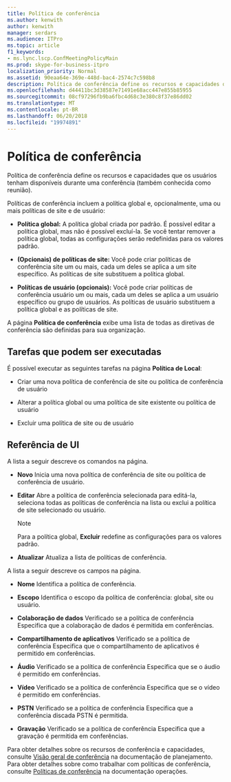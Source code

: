 ```yaml
---
title: Política de conferência
ms.author: kenwith
author: kenwith
manager: serdars
ms.audience: ITPro
ms.topic: article
f1_keywords:
- ms.lync.lscp.ConfMeetingPolicyMain
ms.prod: skype-for-business-itpro
localization_priority: Normal
ms.assetid: 90eaa64e-369e-448d-bac4-2574c7c598b8
description: Política de conferência define os recursos e capacidades que os usuários tenham disponíveis durante uma conferência (também conhecida como reunião).
ms.openlocfilehash: d44411bc3d38587e71491e68acc447e855b85955
ms.sourcegitcommit: 08cf97296fb9ba6fbc4d68c3e380c8f37e86dd02
ms.translationtype: MT
ms.contentlocale: pt-BR
ms.lasthandoff: 06/20/2018
ms.locfileid: "19974891"
---
```

# <a name="conferencing-policy"></a>Política de conferência
 
Política de conferência define os recursos e capacidades que os usuários tenham disponíveis durante uma conferência (também conhecida como reunião).
  
Políticas de conferência incluem a política global e, opcionalmente, uma ou mais políticas de site e de usuário:
  
- **Política global:** A política global criada por padrão. É possível editar a política global, mas não é possível excluí-la. Se você tentar remover a política global, todas as configurações serão redefinidas para os valores padrão.
    
- **(Opcionais) de políticas de site:** Você pode criar políticas de conferência site um ou mais, cada um deles se aplica a um site específico. As políticas de site substituem a política global.
    
- **Políticas de usuário (opcionais):** Você pode criar políticas de conferência usuário um ou mais, cada um deles se aplica a um usuário específico ou grupo de usuários. As políticas de usuário substituem a política global e as políticas de site.
    
A página **Política de conferência** exibe uma lista de todas as diretivas de conferência são definidas para sua organização.
  
## <a name="tasks-you-can-perform"></a>Tarefas que podem ser executadas

É possível executar as seguintes tarefas na página  **Política de Local**:
  
- Criar uma nova política de conferência de site ou política de conferência de usuário
    
- Alterar a política global ou uma política de site existente ou política de usuário
    
- Excluir uma política de site ou de usuário
    
## <a name="ui-reference"></a>Referência de UI

A lista a seguir descreve os comandos na página.
  
- **Novo** Inicia uma nova política de conferência de site ou política de conferência de usuário.
    
- **Editar** Abre a política de conferência selecionada para editá-la, seleciona todas as políticas de conferência na lista ou exclui a política de site selecionado ou usuário.
    
    > [!NOTE]
    > Para a política global, **Excluir** redefine as configurações para os valores padrão.
  
- **Atualizar** Atualiza a lista de políticas de conferência.
    
A lista a seguir descreve os campos na página.
  
- **Nome** Identifica a política de conferência.
    
- **Escopo** Identifica o escopo da política de conferência: global, site ou usuário.
    
- **Colaboração de dados** Verificado se a política de conferência Especifica que a colaboração de dados é permitida em conferências.
    
- **Compartilhamento de aplicativos** Verificado se a política de conferência Especifica que o compartilhamento de aplicativos é permitido em conferências.
    
- **Áudio** Verificado se a política de conferência Especifica que se o áudio é permitido em conferências.
    
- **Vídeo** Verificado se a política de conferência Especifica que se o vídeo é permitido em conferências.
    
- **PSTN** Verificado se a política de conferência Especifica que a conferência discada PSTN é permitida.
    
- **Gravação** Verificado se a política de conferência Especifica que a gravação é permitida em conferências.
    
Para obter detalhes sobre os recursos de conferência e capacidades, consulte [Visão geral de conferência](http://technet.microsoft.com/library/5bb90e69-3d4f-4d59-a1ee-2550de84439f.aspx) na documentação de planejamento. Para obter detalhes sobre como trabalhar com políticas de conferência, consulte [Políticas de conferência](http://technet.microsoft.com/library/8f92eb7c-ee66-4df6-a726-4bff93b122cb.aspx) na documentação operações.
  

